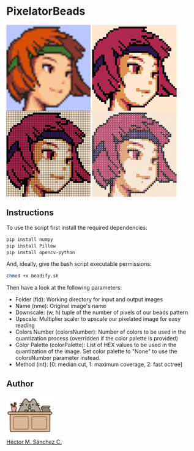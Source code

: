 # PixelatorBeads


<img src="./media/sami.png" height="225px" align="middle">
<img src="./media/B-SGB_M1A-sami.png" height="225px" align="middle">
<img src="./media/C-SGB_M1A-sami.png" height="225px" align="middle">
<img src="./media/D-SGB_M1A-sami.png" height="225px" align="middle">

## Instructions

To use the script first install the required dependencies:

```bash
pip install numpy
pip install Pillow
pip install opencv-python
```

And, ideally, give the bash script executable permissions:

```bash
chmod +x beadify.sh
```


Then have a look at the following parameters:

* Folder (fld): Working directory for input and output images
* Name (nme): Original image's name
* Downscale: (w, h) tuple of the number of pixels of our beads pattern
* Upscale: Multiplier scaler to upscale our pixelated image for easy reading
* Colors Number (colorsNumber): Number of colors to be used in the quantization process (overridden if the color palette is provided)
* Color Palette (colorPalette): List of HEX values to be used in the quantization of the image. Set color palette to "None" to use the colorsNumber parameter instead.
* Method (int): [0: median cut, 1: maximum coverage, 2: fast octree]



##  Author

<img src="./media/pusheen.jpg" height="100px" align="middle"><br>

[Héctor M. Sánchez C.](https://chipdelmal.github.io/)
